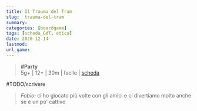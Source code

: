 ```yaml
---
title: Il Trauma del Tram
slug:  trauma-del-tram
summary: 
categories: [boardgame]
tags: [scheda_GdT, etica]
date: 2020-12-14
lastmod: 
url_game: 
---
```

> **#Party**  
> 5g+ | 12+ | 30m | facile | [scheda](https://www.boardgamegeek.com/boardgame/282171/trial-trolley)  

#TODO/scrivere

> *Fabio:* ci ho giocato più volte con gli amici e ci divertiamo molto anche se è un po' cattivo
